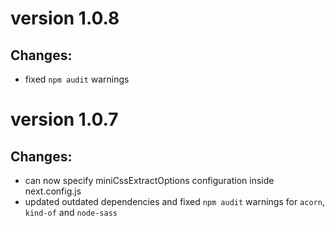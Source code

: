 # version 1.0.8

## Changes:
  - fixed `npm audit` warnings

# version 1.0.7

## Changes:
  - can now specify miniCssExtractOptions configuration inside next.config.js
  - updated outdated dependencies and fixed `npm audit` warnings for `acorn`, `kind-of` and `node-sass`
